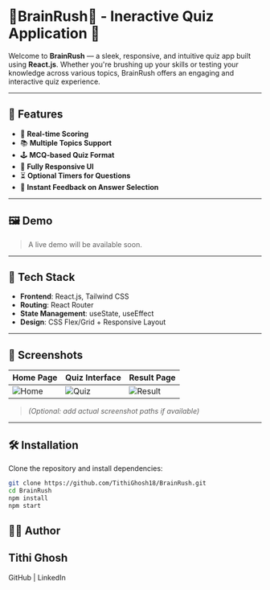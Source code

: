 # 🤔BrainRush🧠 - Ineractive  Quiz Application 🎯

Welcome to **BrainRush** — a sleek, responsive, and intuitive quiz app built using **React.js**. Whether you're brushing up your skills or testing your knowledge across various topics, BrainRush offers an engaging and interactive quiz experience.

---

## 🚀 Features

- 🎯 **Real-time Scoring**  
- 📚 **Multiple Topics Support**  
- 🕹️ **MCQ-based Quiz Format**  
- 📱 **Fully Responsive UI**  
- ⏳ **Optional Timers for Questions**  
- 🎉 **Instant Feedback on Answer Selection**

---

## 🖼️ Demo

> A live demo will be available soon.



---

## 🔧 Tech Stack

- **Frontend**: React.js, Tailwind CSS  
- **Routing**: React Router
- **State Management**: useState, useEffect  
- **Design**: CSS Flex/Grid + Responsive Layout

---

## 📸 Screenshots

| Home Page | Quiz Interface | Result Page |
|-----------|----------------|-------------|
| ![Home](./screenshots/home.png) | ![Quiz](./screenshots/quiz.png) | ![Result](./screenshots/result.png) |

> *(Optional: add actual screenshot paths if available)*

---

## 🛠️ Installation

Clone the repository and install dependencies:

```bash
git clone https://github.com/TithiGhosh18/BrainRush.git
cd BrainRush
npm install
npm start
```

## 🧑‍💻 Author

## Tithi Ghosh
GitHub | LinkedIn

